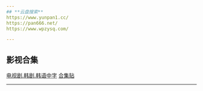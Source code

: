 ```yaml
---
## **云盘搜索**
https://www.yunpan1.cc/
https://pan666.net/
https://www.wpzysq.com/

---
```

## **影视合集**
[电视剧.韩剧.韩语中字](https://www.aliyundrive.com/s/JHpBvN6QUac)
[合集贴](https://slowread.net/ali110.html)

---


